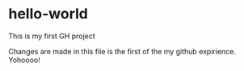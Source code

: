 # hello-world
This is my first GH project

Changes are made in this file is the first of the my github expirience. Yohoooo!
